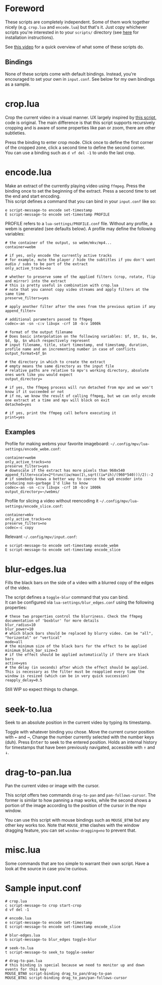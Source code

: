 # Foreword

These scripts are completely independent. Some of them work together nicely (e.g. `crop.lua` and `encode.lua`) but that's it. Just copy whichever scripts you're interested in to your `scripts/` directory (see [here](https://mpv.io/manual/master/#lua-scripting) for installation instructions).  

See [this video](https://vimeo.com/222879214) for a quick overview of what some of these scripts do.  

## Bindings

None of these scripts come with default bindings. Instead, you're encouraged to set your own in `input.conf`. See below for my own bindings as a sample.

# crop.lua

Crop the current video in a visual manner. UX largely inspired by [this script](https://github.com/aidanholm/mpv-easycrop), code is original. The main difference is that this script supports recursively cropping and is aware of some properties like pan or zoom, there are other subtleties.

Press the binding to enter crop mode. Click once to define the first corner of the cropped zone, click a second time to define the second corner.  
You can use a binding such as `d vf del -1` to undo the last crop.

# encode.lua

Make an extract of the currently playing video using `ffmpeg`. Press the binding once to set the beginning of the extract. Press a second time to set the end and start encoding.  
This script defines a command that you can bind in your `input.conf` like so:
```
e script-message-to encode set-timestamp
E script-message-to encode set-timestamp PROFILE
```

PROFILE refers to a `lua-settings/PROFILE.conf` file. Without any profile, a webm is generated (see defaults below). A profile may define the following variables:

```
# the container of the output, so webm/mkv/mp4...
container=webm

# if yes, only encode the currently active tracks
# for example, mute the player / hide the subtitles if you don't want audio / subs to be part of the extract
only_active_tracks=no

# whether to preserve some of the applied filters (crop, rotate, flip and mirror) into the extract
# this is pretty useful in combination with crop.lua
# note that you cannot copy video streams and apply filters at the same time
preserve_filters=yes

# apply another filter after the ones from the previous option if any 
append_filter=

# additional parameters passed to ffmpeg
codec=-an -sn -c:v libvpx -crf 10 -b:v 1000k

# format of the output filename
# Does basic interpolation on the following variables: $f, $t, $s, $e, $d, $p, $n which respectively represent
# input filename, title, start timestamp, end timestamp, duration, profile name and an incrementing number in case of conflicts
output_format=$f_$n

# the directory in which to create the extract
# empty means the same directory as the input file
# relative paths are relative to mpv's working directory, absolute ones work like you would expect
output_directory=

# if yes, the ffmpeg process will run detached from mpv and we won't know if it succeeded or not
# if no, we know the result of calling ffmpeg, but we can only encode one extract at a time and mpv will block on exit
detached=yes

# if yes, print the ffmpeg call before executing it
print=yes
```

## Examples

Profile for making webms your favorite imageboard: `~/.config/mpv/lua-settings/encode_webm.conf`:
```
container=webm
only_active_tracks=no
preserve_filters=yes
# downscale if the extract has more pixels than 960x540
append_filter=scale=2*trunc(iw/max(1\,sqrt((iw*ih)/(960*540)))/2):-2
# if somebody knows a better way to coerce the vp8 encoder into producing non-garbage I'd like to know
codec=-an -sn -c:v libvpx -crf 10 -b:v 1000k
output_directory=~/webms/
```
Profile for slicing a video without reencoding it `~/.config/mpv/lua-settings/encode_slice.conf`:
```
container=mkv
only_active_tracks=no
preserve_filters=no
codec=-c copy
```
Relevant `~/.config/mpv/input.conf`:
```
e script-message-to encode set-timestamp encode_webm
E script-message-to encode set-timestamp encode_slice
```

# blur-edges.lua

Fills the black bars on the side of a video with a blurred copy of the edges of the video.

The script defines a `toggle-blur` command that you can bind.  
It can be configured via `lua-settings/blur_edges.conf` using the following properties:
```
# these two properties control the blurriness. Check the ffmpeg documentation of 'boxblur' for more details
blur_radius=10
blur_power=10
# which black bars should be replaced by blurry video. Can be "all", "horizontal" or "vertical"
mode=all
# the minimum size of the black bars for the effect to be applied
minimum_black_bar_size=3
# if the effect should be applied automatically if there are black bars
active=yes
# the delay (in seconds) after which the effect should be applied. This is necessary as the filter must be reapplied every time the window is resized (which can be in very quick succession)
reapply_delay=0.5
```

Still WIP so expect things to change.

# seek-to.lua

Seek to an absolute position in the current video by typing its timestamp.

Toggle with whatever binding you chose. Move the current cursor position with <kbd>←</kbd> and <kbd>→</kbd>,  Change the number currently selected with the number keys (duh). Press <kbd>Enter</kbd> to seek to the entered position.
Holds an internal history for timestamps that have been previously navigated, accessible with <kbd>↑</kbd> and <kbd>↓</kbd>.

# drag-to-pan.lua

Pan the current video or image with the cursor.

This script offers two commands `drag-to-pan` and `pan-follows-cursor`. The former is similar to how panning a map works, while the second shows a portion of the image according to the position of the cursor in the mpv window.

You can use this script with mouse bindings such as `MOUSE_BTN0` but any other key works too. Note that `MOUSE_BTN0` clashes with the window dragging feature, you can set `window-dragging=no` to prevent that.

# misc.lua

Some commands that are too simple to warrant their own script. Have a look at the source in case you're curious.  

# Sample input.conf

```
# crop.lua
c script-message-to crop start-crop
d vf del -1

# encode.lua
e script-message-to encode set-timestamp
E script-message-to encode set-timestamp encode_slice

# blur-edges.lua
b script-message-to blur_edges toggle-blur

# seek-to.lua
t script-message-to seek_to toggle-seeker

# drag-to-pan.lua
# this binding is special because we need to monitor up and down events for this key
MOUSE_BTN0 script-binding drag_to_pan/drag-to-pan
MOUSE_BTN1 script-binding drag_to_pan/pan-follows-cursor

```

